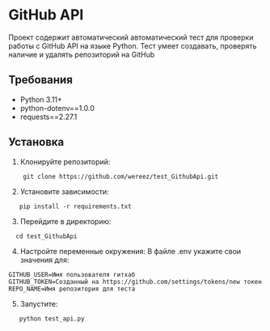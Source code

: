 # GitHub API

Проект содержит автоматический автоматический тест для проверки работы с GitHub API на языке Python. Тест умеет создавать, проверять наличие и удалять репозиторий на GitHub


## Требования

- Python 3.11+
- python-dotenv==1.0.0
- requests==2.27.1

## Установка
1. Клонируйте репозиторий:
```
    git clone https://github.com/wereez/test_GithubApi.git
```
2. Установите зависимости:
```
   pip install -r requirements.txt
```
3. Перейдите в директорию:
 ```
   cd test_GithubApi
```
4. Настройте переменные окружения:
В файле .env укажите свои значения для:
```
GITHUB_USER=Имя пользователя гитхаб
GITHUB_TOKEN=Созданный на https://github.com/settings/tokens/new токен
REPO_NAME=Имя репозитория для теста
```
5. Запустите:
```
   python test_api.py
```
